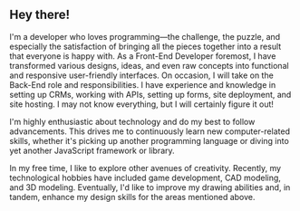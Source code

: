 ## Hey there!

I'm a developer who loves programming—the challenge, the puzzle, and especially the satisfaction of bringing all the pieces together into a result that everyone is happy with. As a Front-End Developer foremost, I have transformed various designs, ideas, and even raw concepts into functional and responsive user-friendly interfaces. On occasion, I will take on the Back-End role and responsibilities. I have experience and knowledge in setting up CRMs, working with APIs, setting up forms, site deployment, and site hosting. I may not know everything, but I will certainly figure it out!

I'm highly enthusiastic about technology and do my best to follow advancements. This drives me to continuously learn new computer-related skills, whether it's picking up another programming language or diving into yet another JavaScript framework or library.

In my free time, I like to explore other avenues of creativity. Recently, my technological hobbies have included game development, CAD modeling, and 3D modeling. Eventually, I'd like to improve my drawing abilities and, in tandem, enhance my design skills for the areas mentioned above.
